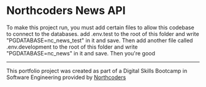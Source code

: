 # Northcoders News API

To make this project run, you must add certain files to allow this codebase to connect to the databases. add .env.test to the root of this folder and write "PGDATABASE=nc_news_test" in it and save. Then add another file called .env.development to the root of this folder and write "PGDATABASE=nc_news" in it and save. Then you're good

---

This portfolio project was created as part of a Digital Skills Bootcamp in Software Engineering provided by [Northcoders](https://northcoders.com/)
